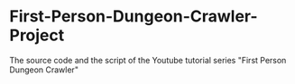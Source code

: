 # First-Person-Dungeon-Crawler-Project
The source code and the script of the Youtube tutorial series "First Person Dungeon Crawler"
